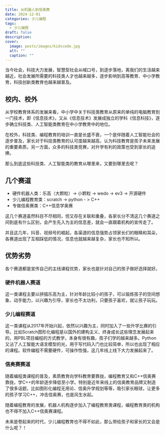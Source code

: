 ```yaml
---
title: 从机器人到信奥赛
date: 2024-12-01
categories: 少儿编程
tags:
  - 少儿编程
draft: false
description: 
cover:
  image: posts/images/kidscode.jpg
  alt: ""
  caption: ""
---
```

当今社会，科技大力发展，智慧型社会从喊口号，到逐步落地，离我们的生活越来越近，社会发展所需要的科技类人才也越来越多，逐步影响到高等教育、中小学教育，科技创新类教育也越来越普及。

## 校内、校外
从学校教育体系的发展来看，中小学中关于科技类教育从原来的单纯的电脑教育到一门技术，即《信息技术》，又从《信息技术》发展成独立的学科《信息科技》，逐步确立科技类、人工智能类教育在中小学教育中的地位。

在校外，科技类、编程教育的培训一直是长盛不衰，一个是伴随着人工智能社会的逐步普及，家长对于科技类教育的认可度越来越高，认为科技教育是孩子未来发展的重要素质，另一方面，众多的科技类竞赛，对升学有利的政策也受到家长的追捧。

那么到底这些科技类、人工智能类的教育从哪里来，又要到哪里去呢？

## 几个赛道

- 硬件机器人类：乐高（大颗粒）-> 小颗粒 -> wedo -> ev3 -> 开源硬件
- 少儿编程教育类：scratch -> python - > C++
- 专做信奥赛类：C++信息学奥赛

这几个赛道虽然科目不尽相同，但又存在关联和重叠，各家长分不清这几个赛道之间到底有什么区别，会产生先入为主的信息差，就会一直跟着机构的宣传走了。

并且这几年，抖音、视频号的崛起，各渠道的信息强势占领家长们的眼睛和耳朵，各赛道出现了互相踩低的情况，信息也就越来越复杂，家长也不知所以。

## 优势劣势
各个赛道都是宣传自己的主线课程优势，家长也是针对自己的孩子做好选择就好。

### 硬件机器人赛道
这一类课程主要以拼插乐高为主，针对年龄比较小的孩子，可以锻炼孩子的空间想象、动手能力，以兴趣为引导，家长也不太功利，只要孩子喜欢，就让孩子玩玩。

### 少儿编程赛道
这一类课程从2017年开始兴起，依然以兴趣为主，同时加入了一些升学比赛的引导。比如Scratch图形化编程是以国外的建构主义、终身成长这些理念发展起来的，用PBL项目编程的方式教学，本身有很有趣，孩子们学的越来越多。Python又沾了人工智能大语言模型的光，用于写代码入门也比较简单，所以也出现了相应的课程。软件编程不需要硬件，可操作性强，这几年线上线下大力发展起来了。

### 信奥赛赛道
随着编程类课程的普及，素质教育向学科教育要靠拢，编程教育又和C++信奥赛靠拢，学C++的年龄逐步降低至小学。特别是近年来线上的信奥教育品牌又制造了很多话题，比如图形化编程无用论、信奥升学规划等等，吸引家长眼球，让更多的孩子学习C++，冲击信奥赛，也是风生水起。

随着编程教育的发展，机器人机构逐步加入了编程教育类课程，编程教育类的机构也不得不加入C++信奥赛课程。

未来是卷起来的时代，少儿编程教育也不得不如此，那么带给孩子和家长的又会是什么呢？！





